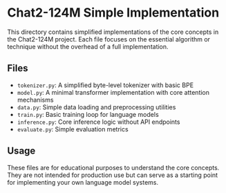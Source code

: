 # Chat2-124M Simple Implementation

This directory contains simplified implementations of the core concepts in the Chat2-124M project.
Each file focuses on the essential algorithm or technique without the overhead of a full implementation.

## Files

- `tokenizer.py`: A simplified byte-level tokenizer with basic BPE
- `model.py`: A minimal transformer implementation with core attention mechanisms
- `data.py`: Simple data loading and preprocessing utilities
- `train.py`: Basic training loop for language models
- `inference.py`: Core inference logic without API endpoints
- `evaluate.py`: Simple evaluation metrics

## Usage

These files are for educational purposes to understand the core concepts.
They are not intended for production use but can serve as a starting point
for implementing your own language model systems.
